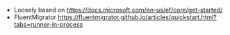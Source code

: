 * Loosely based on https://docs.microsoft.com/en-us/ef/core/get-started/
* FluentMigrator https://fluentmigrator.github.io/articles/quickstart.html?tabs=runner-in-process